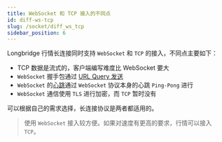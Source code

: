 ```yaml
---
title: WebSocket 和 TCP 接入的不同点
id: diff-ws-tcp
slug: /socket/diff_ws_tcp
sidebar_position: 6
---
```


Longbridge 行情长连接同时支持 `WebSocket` 和 `TCP` 的接入，不同点主要如下：

- TCP 数据是流式的，客户端编写难度比 WebSocket 要大
- `WebSocket` 握手包通过 [URL Query 发送](./protocol/handshake#websocket-链接如何握手)
- `WebSocket` 的[心跳](./control-command#心跳)通过 `WebSocket` 协议本身的心跳 `Ping-Pong` 进行
- `WebSocket` 通信使用 `TLS` 进行加密，而 `TCP` 暂时没有

可以根据自己的需求选择，长连接协议是两者都适用的。

> 使用 `WebSocket` 接入较方便。如果对速度有更高的要求，行情可以接入 `TCP`。
